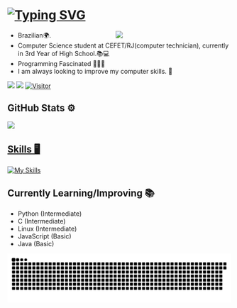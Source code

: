 # [![Typing SVG](https://readme-typing-svg.herokuapp.com/?lines=Olá!+Me+chamo+Victor+Kauã,++sejam+bem-vindos!👋;Hello!+My+name+is+Victor+Kauã,++welcome!👋&size=16&color=159fad&duration=7500&font=consolas)](https://git.io/typing-svg) <br>

<img src="https://media4.giphy.com/media/qgQUggAC3Pfv687qPC/giphy.gif" width="260" align="right">
<ul>
  <li> Brazilian🌍.</li>
  <li> Computer Science student at CEFET/RJ(computer technician), currently in 3rd Year of High School.📚💻 </li>
  <li> Programming Fascinated 👨🏻‍💻 </li>
  <li> I am always looking to improve my computer skills. 🦾 </li>
</ul>

  <a href = "mailto:victorkauamartinsnun@gmail.com"><img src="https://img.shields.io/badge/-Gmail-%23333?style=for-the-badge&logo=gmail&logoColor=white" target="_blank"></a>
     <a href="https://www.linkedin.com/in/victor-kauã-martins-16877420a/" target="_blank"><img src="https://img.shields.io/badge/-LinkedIn-%230077B5?style=for-the-badge&logo=linkedin&logoColor=white" target="_blank"></a> 
  [![Visitor](https://visitor-badge.laobi.icu/badge?page_id=victor-kaua)](https://github.com/victor-kaua)

## GitHub Stats ⚙️
<div align="left">
  <a href="https://github.com/victor-kaua">
  <img height="150em" src="https://github-readme-stats.vercel.app/api/top-langs/?username=victor-kaua&layout=compact&langs_count=7&theme=radical"/>
</div>

## Skills 🖥️
  [![My Skills](https://skillicons.dev/icons?i=py,html,css,php,c,cs,cpp,java,javascript,postgres)](https://skillicons.dev)

## Currently Learning/Improving 📚
<ul>
  <li> Python (Intermediate) </li>
  <li> C (Intermediate) </li>
  <li> Linux (Intermediate) </li>
  <li> JavaScript (Basic) </li>
  <li> Java (Basic) </li>
</ul>
  
![Snake animation](https://github.com/victor-kaua/victor-kaua/blob/output/github-contribution-grid-snake.svg)
